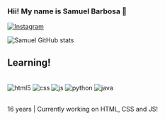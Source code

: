 ### Hii! My name is Samuel Barbosa 👋

[![Instagram](https://img.shields.io/badge/Instagram-E4405F?style=for-the-badge&logo=instagram&logoColor=white)](https://instagram.com/s2dwx)


![Samuel GitHub stats](https://github-readme-stats.vercel.app/api?username=s2ddv&show_icons=true&theme=radical)

## Learning!

<div style=display: inline_block><br/>
  <img align="center" alt="html5" src="https://img.shields.io/badge/HTML-239120?style=for-the-badge&logo=html5&logoColor=white">
  <img align="center" alt="css" src="https://img.shields.io/badge/CSS-239120?&style=for-the-badge&logo=css3&logoColor=white">
  <img align="center" alt="js" src="https://img.shields.io/badge/JavaScript-F7DF1E?style=for-the-badge&logo=javascript&logoColor=black">
  <img align="center" alt="python" src="https://img.shields.io/badge/Python-14354C?style=for-the-badge&logo=python&logoColor=white">
  <img align="center" alt="java" src="https://img.shields.io/badge/Java-ED8B00?style=for-the-badge&logo=openjdk&logoColor=white">
</div><br/>

16 years | Currently working on HTML, CSS and JS! <br/>

